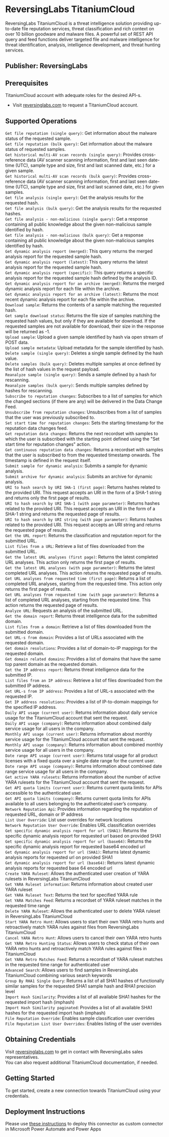 # ReversingLabs TitaniumCloud
ReversingLabs TitaniumCloud is a threat intelligence solution providing up-to-date file reputation services, threat classification and rich context on over 10 billion goodware and malware files. A powerful set of REST API query and feed functions deliver targeted file and malware intelligence for threat identification, analysis, intelligence development, and threat hunting services.

## Publisher: ReversingLabs

## Prerequisites
TitaniumCloud account with adequate roles for the desired API-s.
- Visit [reversinglabs.com](https://www.reversinglabs.com/products/file-reputation-service) to request a TitaniumCloud account.

## Supported Operations
`Get file reputation (single query)`: Get information about the malware status of the requested sample.  
`Get file reputation (bulk query)`: Get information about the malware status of requested samples.  
`Get historical multi-AV scan records (single query)`: Provides cross-reference data (AV scanner scanning information, first and last seen date-time (UTC), sample type and size, first and last scanned date, etc.) for a given sample.  
`Get historical multi-AV scan records (bulk query)`: Provides cross-reference data (AV scanner scanning information, first and last seen date-time (UTC), sample type and size, first and last scanned date, etc.) for given samples.  
`Get file analysis (single query)`: Get the analysis results for the requested hash.  
`Get file analysis (bulk query)`: Get the analysis results for the requested hashes.  
`Get file analysis - non-malicious (single query)`: Get a response containing all public knowledge about the given non-malicious sample identified by hash.  
`Get file analysis - non-malicious (bulk query)`: Get a response containing all public knowledge about the given non-malicious samples identified by hash.  
`Get dynamic analysis report (merged)`: This query returns the merged analysis report for the requested sample hash.  
`Get dynamic analysis report (latest)`: This query returns the latest analysis report for the requested sample hash.  
`Get dynamic analysis report (specific)`: This query returns a specific analysis report for the requested sample hash defined by the analysis ID.  
`Get dynamic analysis report for an archive (merged)`: Returns the merged dynamic analysis report for each file within the archive.  
`Get dynamic analysis report for an archive (latest)`: Returns the most recent dynamic analysis report for each file within the archive.  
`Download sample`: Returns the contents of a sample matching the requested hash.  
`Get sample download status`: Returns the file size of samples matching the requested hash values, but only if they are available for download. If the requested samples are not available for download, their size in the response will be returned as -1.  
`Upload sample`: Upload a given sample identified by hash via open stream of POST data.  
`Upload sample metadata`: Upload metadata for the sample identified by hash.  
`Delete sample (single query)`: Deletes a single sample defined by the hash value.  
`Delete samples (bulk query)`: Deletes multiple samples at once defined by the list of hash values in the request payload.  
`Reanalyze sample (single query)`: Sends a sample defined by a hash for rescanning.  
`Reanalyze samples (bulk query)`: Sends multiple samples defined by hashes for rescanning.  
`Subscribe to reputation changes`: Subscribes to a list of samples for which the changed sections (if there are any) will be delivered in the Data Change Feed.  
`Unsubscribe from reputation changes`: Unsubscribes from a list of samples that the user was previously subscribed to.  
`Set start time for reputation changes`: Sets the starting timestamp for the reputation data changes feed.  
`Get reputation data changes`: Returns the next recordset with samples to which the user is subscribed with the starting point defined using the "Set start time for reputation changes" action.  
`Get continuous reputation data changes`: Returns a recordset with samples that the user is subscribed to from the requested timestamp onwards. The timestamp is defined in the request itself.  
`Submit sample for dynamic analysis`: Submits a sample for dynamic analysis.  
`Submit archive for dynamic analysis`: Submits an archive for dynamic analysis.  
`URI to hash search by URI SHA-1 (first page)`: Returns hashes related to the provided URI. This request accepts an URI in the form of a SHA-1 string and returns only the first page of results.  
`URI to hash search by URI SHA-1 (with page parameter)`: Returns hashes related to the provided URI. This request accepts an URI in the form of a SHA-1 string and returns the requested page of results.  
`URI to hash search by URI string (with page parameter)`: Returns hashes related to the provided URI. This request accepts an URI string and returns the requested page of results.  
`Get the URL report`: Returns the classification and reputation report for the submitted URL.  
`List files from a URL`: Retrieve a list of files downloaded from the submitted URL.  
`Get the latest URL analyses (first page)`: Returns the latest completed URL analyses. This action only returns the first page of results.  
`Get the latest URL analyses (with page parameter)`: Returns the latest completed URL analyses. This action returns the requested page of results.  
`Get URL analyses from requested time (first page)`: Returns a list of completed URL analyses, starting from the requested time. This action only returns the first page of results.  
`Get URL analyses from requested time (with page parameter)`: Returns a list of completed URL analyses, starting from the requested time. This action returns the requested page of results.  
`Analyze URL`: Requests an analysis of the submitted URL.  
`Get the domain report`: Returns threat intelligence data for the submitted domain.  
`List files from a domain`: Retrieve a list of files downloaded from the submitted domain.  
`Get URL-s from domain`: Provides a list of URLs associated with the requested domain.  
`Get domain resolutions`: Provides a list of domain-to-IP mappings for the requested domain.  
`Get domain related domains`: Provides a list of domains that have the same top parent domain as the requested domain.  
`Get the IP address report`: Returns threat intelligence data for the submitted IP.  
`List files from an IP address`: Retrieve a list of files downloaded from the submitted IP address.  
`Get URL-s from IP address`: Provides a list of URL-s associated with the requested IP.  
`Get IP address resolutions`: Provides a list of IP-to-domain mappings for the specified IP address.  
`Daily API usage (current user)`: Returns information about daily service usage for the TitaniumCloud account that sent the request.  
`Daily API usage (company)`: Returns information about combined daily service usage for all users in the company.  
`Monthly API usage (current user)`: Returns information about monthly service usage for the TitaniumCloud account that sent the request.  
`Monthly API usage (company)`: Returns information about combined monthly service usage for all users in the company.  
`Date range API usage (current user)`: Returns total usage for all product licenses with a fixed quota over a single date range for the current user.  
`Date range API usage (company)`: Returns information about combined date range service usage for all users in the company.  
`Get active YARA rulesets`: Returns information about the number of active YARA rulesets for the TitaniumCloud account that sent the request.  
`Get API quota limits (current user)`: Returns current quota limits for APIs accessible to the authenticated user.  
`Get API quota limits (company)`: Returns current quota limits for APIs available to all users belonging to the authenticated user’s company.  
`Network Reputation Api`: Provides information regarding the reputation of requested URL, domain or IP address  
`List User Override`: List user overrides for network locations  
`Network Reputation User Override`: Enables URL classification overrides  
`Get specific dynamic analysis report for url (SHA1)`: Returns the specific dynamic analysis report for requested url based on provided SHA1  
`Get specific dynamic analysis report for url (base64)`: Returns the specific dynamic analysis report for requested base64 encoded url  
`Get dynamic analysis report for url (SHA1)`: Returns latest dynamic analysis reports for requested url on provided SHA1  
`Get dynamic analysis report for url (base64)`: Returns latest dynamic analysis reports for requested base 64 encoded url  
`Create YARA Ruleset`: Allows the authenticated user creation of YARA rulesets in ReversingLabs TitaniumCloud  
`Get YARA Ruleset information`: Returns information about created user YARA ruleset  
`Get YARA Ruleset Text`: Returns the text for specified YARA rule  
`Get YARA Matches Feed`: Returns a recordset of YARA ruleset matches in the requested time range  
`Delete YARA Ruleset`: Allows the authenticated user to delete YARA ruleset in ReversingLabs TitaniumCloud   
`Start YARA Retro Hunt`: Allows users to start their own YARA retro hunts and retroactively match YARA rules against files from ReversingLabs TitaniumCloud  
`Cancel YARA Retro Hunt`: Allows users to cancel their own YARA retro hunts  
`Get YARA Retro Hunting Status`: Allows users to check status of their own YARA retro hunts and retroactively match YARA rules against files in TitaniumCloud  
`Get YARA Retro Matches Feed`: Returns a recordset of YARA ruleset matches in the requested time range for authenticated user    
`Advanced Search`: Allows users to find samples in ReversingLabs TitaniumCloud combining various search keywords    
`Group By RHA1 Single Query`: Returns a list of all SHA1 hashes of functionally similar samples for the requested SHA1 sample hash and RHA1 precision level    
`Import Hash Similarity`: Provides a list of all available SHA1 hashes for the requested import hash (imphash)  
`Import Hash Similarity paginated`: Provides a list of all available SHA1 hashes for the requested import hash (imphash)  
`File Reputation Override`: Enables sample classification user overrides
`File Reputation List User Overrides`: Enables listing of the user overrides

## Obtaining Credentials
Visit [reversinglabs.com](https://www.reversinglabs.com/products/file-reputation-service) to get in contact with ReversingLabs sales representatives.​  
You can also request additional TitaniumCloud documentation, if needed.

## Getting Started
To get started, create a new connection towards TitaniumCloud using your credentials.

## Deployment Instructions
Please use [these instructions](https://docs.microsoft.com/en-us/connectors/custom-connectors/paconn-cli) to deploy this connector as custom connector in Microsoft Power Automate and Power Apps


